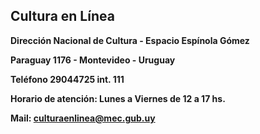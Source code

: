 ## **Cultura en Línea**

**Dirección Nacional de Cultura - Espacio Espínola Gómez**

**Paraguay 1176 - Montevideo - Uruguay**

**Teléfono 29044725 int. 111**

**Horario de atención: Lunes a Viernes de 12 a 17 hs.**

**Mail: [culturaenlinea@mec.gub.uy](mailto:culturaenlinea@mec.gub.uy)**